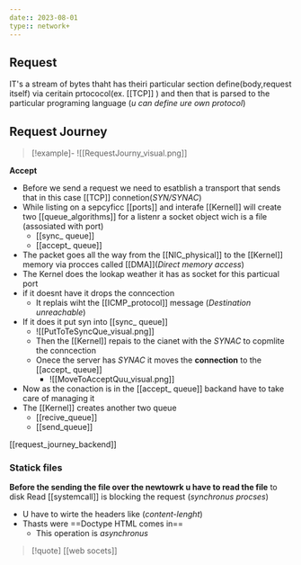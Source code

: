 ```yaml
---
date:: 2023-08-01
type:: network+
---
```

## Request 
IT's a stream of bytes thaht has theiri particular 
section define(body,request itself) via ceritain prtococol(ex. [[TCP]] ) and then that is parsed to the particular programing language (*u  can define ure own protocol*)
## Request  Journey 
>[!example]-
>![[RequestJourny_visual.png]]

 **Accept**
  - Before we send a request  we need to esatblish a transport that sends that in this case [[TCP]] connetion(*SYN/SYNAC*)
 - While listing on a sepcyficc [[ports]] and interafe [[Kernel]]  will create two  [[queue_algorithms]] for a listenr a socket object wich is a file (assosiated with port)
	 - [[sync_ queue]]
	 - [[accept_ queue]]
 - The packet goes all the way from  the [[NIC_physical]] to the [[Kernel]] memory via procces called [[DMA]](*Direct memory access*)
 - The Kernel does the lookap weather it has as socket for this particual port 
 - if it doesnt have it drops the conncection  
	 - It replais wiht the [[ICMP_protocol]] message (*Destination unreachable*)
 - If it does it  put syn into [[sync_ queue]] 
	 - ![[PutToTeSyncQue_visual.png]]
	- Then the [[Kernel]]  repais to the cianet with the *SYNAC* to copmlite the conncection 
	- Onece the server has *SYNAC* it moves the **connection** to the [[accept_ queue]] 
		- ![[MoveToAcceptQuu_visual.png]]
- Now as the conaction is in the [[accept_ queue]] backand have to take care of managing it 
- The [[Kernel]]  creates another two queue  
	- [[recive_queue]]
	- [[send_queue]] 


[[request_journey_backend]]

### Statick files
**Before the sending the file over the newtowrk u have to read the file** to disk 
Read [[systemcall]] is blocking the request (*synchronus procses*)

- U have to wirte the headers like (*content-lenght*)  
- Thasts were ==Doctype HTML comes in==
	- This operation is *asynchronus*

>[!quote] [[web socets]]